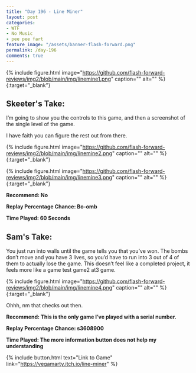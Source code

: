 ```yaml
---
title: "Day 196 - Line Miner"
layout: post
categories:
- WTF
- No Music
- pee pee fart
feature_image: "/assets/banner-flash-forward.png"
permalink: /day-196
comments: true
---
```


{% include figure.html image="https://github.com/flash-forward-reviews/img2/blob/main/img/linemine1.png" caption="" alt="" %}{:target="_blank"}
 
## Skeeter's Take:

I’m going to show you the controls to this game, and then a screenshot of the single level of the game. 

I have faith you can figure the rest out from there. 

{% include figure.html image="https://github.com/flash-forward-reviews/img2/blob/main/img/linemine2.png" caption="" alt="" %}{:target="_blank"}

{% include figure.html image="https://github.com/flash-forward-reviews/img2/blob/main/img/linemine3.png" caption="" alt="" %}{:target="_blank"}

**Recommend: No**

**Replay Percentage Chance: Bo-omb**

**Time Played: 60 Seconds** 

## Sam's Take:

You just run into walls until the game tells you that you’ve won. The bombs don’t move and you have 3 lives, so you’d have to run into 3 out of 4 of them to actually lose the game. This doesn’t feel like a completed project, it feels more like a game test game2 at3 game.

{% include figure.html image="https://github.com/flash-forward-reviews/img2/blob/main/img/linemine4.png" caption="" alt="" %}{:target="_blank"}

Ohhh, nm that checks out then.

**Recommend: This is the only game I’ve played with a serial number.**

**Replay Percentage Chance: s3608900**

**Time Played: The more information button does not help my understanding**

{% include button.html text="Link to Game" link="https://vegamarty.itch.io/line-miner" %}